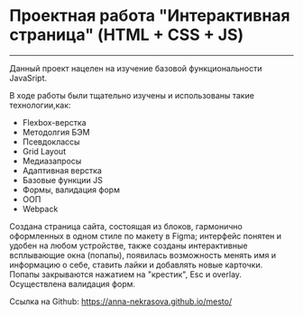 # Проектная работа "Интерактивная страница" (HTML + CSS + JS)
---
Данный проект нацелен на изучение базовой функциональности JavaSript.

В ходе работы были тщательно изучены и использованы такие технологии,как:
* Flexbox-верстка
* Методолгия БЭМ
* Псевдоклассы
* Grid Layout
* Медиазапросы
* Адаптивная верстка
* Базовые функции JS
* Формы, валидация форм
* ООП
* Webpack

Создана страница сайта, состоящая из блоков, гармонично оформленных в одном стиле по макету в Figma; интерфейс понятен и удобен на любом устройстве, также созданы интерактивные всплывающие окна (попапы), появилась возможность менять имя и информацию о себе, ставить лайки и добавлять новые карточки. Попапы закрываются нажатием на "крестик", Esc и overlay. Осуществлена валидация форм.

Ссылка на Github: https://anna-nekrasova.github.io/mesto/